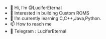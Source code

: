 - 👋 Hi, I’m @LuciferEternal
- 👀 Interested in building             Custom ROMS
- 🌱 I’m currently learning             C,C++,Java,Python.
- 📫 How to reach me                
- 📱 Telegram : LuciferEternal

<!---
LuciferEternal/LuciferEternal is a ✨ special ✨ repository because its `README.md` (this file) appears on your GitHub profile.
You can click the Preview link to take a look at your changes.
--->
